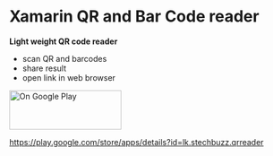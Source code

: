 # Xamarin QR and Bar Code reader


<b>Light weight QR code reader</b>

* scan QR and barcodes
* share result
* open link in web browser


<a href="https://play.google.com/store/apps/details?id=lk.stechbuzz.qrreader">
<img border="0" alt="On Google Play" src="https://play.google.com/intl/en_us/badges/static/images/badges/en_badge_web_generic.png" width="200" height="70">
</a>

https://play.google.com/store/apps/details?id=lk.stechbuzz.qrreader
